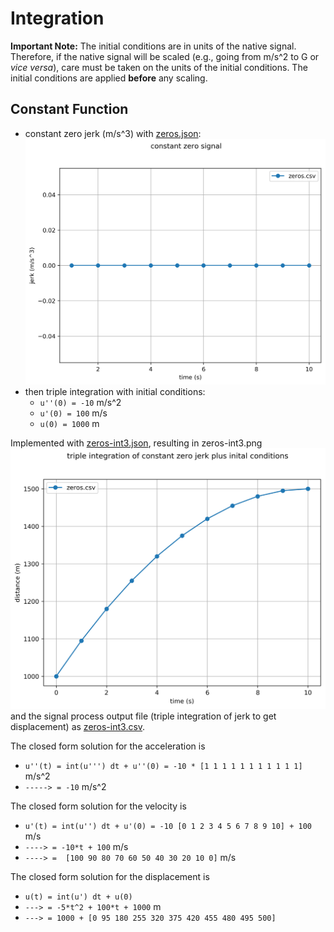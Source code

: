 # Integration

**Important Note:**  The initial conditions are in units of the native signal.  Therefore, if the native signal will be scaled (e.g., going from m/s^2 to G or *vice versa*), care must be taken on the units of the initial conditions.  The initial conditions are applied **before** any scaling.  

## Constant Function

* constant zero jerk (m/s^3) with
[zeros.json](zeros.json):
![zeros](zeros.png)
* then triple integration with initial conditions:
  * `u''(0) = -10` m/s^2
  * `u'(0) = 100` m/s
  * `u(0) = 1000` m
  
Implemented with [zeros-int3.json](zeros-int3.json), resulting in zeros-int3.png ![zeros-int3](zeros-int3.png)
and the signal process output file (triple integration of jerk to get displacement) as [zeros-int3.csv](zeros-int3.csv).

The closed form solution for the acceleration is
* `u''(t) = int(u''') dt + u''(0) = -10 * [1 1 1 1 1 1 1 1 1 1 1]` m/s^2
* `-----> = -10` m/s^2

The closed form solution for the velocity is
* `u'(t) = int(u'') dt + u'(0) = -10 [0 1 2 3 4 5 6 7 8 9 10] + 100` m/s
* `----> = -10*t + 100` m/s
* `----> =  [100 90 80 70 60 50 40 30 20 10 0]` m/s

The closed form solution for the displacement is
* `u(t) = int(u') dt + u(0)`
* `---> = -5*t^2 + 100*t + 1000` m
* `---> = 1000 + [0 95 180 255 320 375 420 455 480 495 500]`
